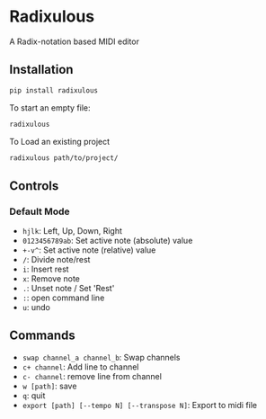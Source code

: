 # Radixulous
A Radix-notation based MIDI editor<br/>

## Installation
```bash
pip install radixulous
```

To start an empty file:

```bash
radixulous
```

To Load an existing project

```bash
radixulous path/to/project/
```

## Controls
### Default Mode
- `hjlk`: Left, Up, Down, Right
- `0123456789ab`: Set active note (absolute) value
- `+-v^`: Set active note (relative) value
- `/`: Divide note/rest
- `i`: Insert rest
- `x`: Remove note
- `.`: Unset note / Set 'Rest'
- `:`: open command line
- `u`: undo


## Commands
- `swap channel_a channel_b`: Swap channels
- `c+ channel`: Add line to channel
- `c- channel`: remove line from channel
- `w [path]`: save
- `q`: quit
- `export [path] [--tempo N] [--transpose N]`: Export to midi file

